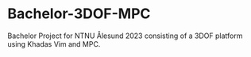 # Bachelor-3DOF-MPC
Bachelor Project for NTNU Ålesund 2023 consisting of a 3DOF platform using Khadas Vim and MPC.
